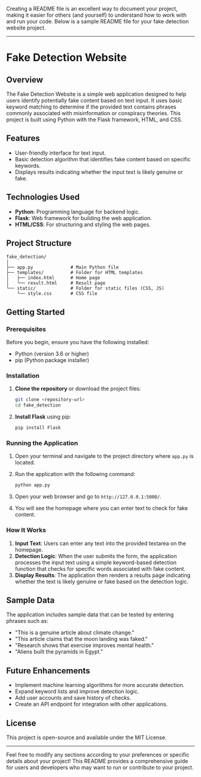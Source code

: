 Creating a README file is an excellent way to document your project, making it easier for others (and yourself) to understand how to work with and run your code. Below is a sample README file for your fake detection website project.

---

# Fake Detection Website

## Overview

The Fake Detection Website is a simple web application designed to help users identify potentially fake content based on text input. It uses basic keyword matching to determine if the provided text contains phrases commonly associated with misinformation or conspiracy theories. This project is built using Python with the Flask framework, HTML, and CSS.

## Features

- User-friendly interface for text input.
- Basic detection algorithm that identifies fake content based on specific keywords.
- Displays results indicating whether the input text is likely genuine or fake.

## Technologies Used

- **Python**: Programming language for backend logic.
- **Flask**: Web framework for building the web application.
- **HTML/CSS**: For structuring and styling the web pages.

## Project Structure

```
fake_detection/
│
├── app.py              # Main Python file
├── templates/          # Folder for HTML templates
│   ├── index.html      # Home page
│   └── result.html     # Result page
└── static/             # Folder for static files (CSS, JS)
    └── style.css       # CSS file
```

## Getting Started

### Prerequisites

Before you begin, ensure you have the following installed:

- Python (version 3.6 or higher)
- pip (Python package installer)

### Installation

1. **Clone the repository** or download the project files:

   ```bash
   git clone <repository-url>
   cd fake_detection
   ```

2. **Install Flask** using pip:

   ```bash
   pip install Flask
   ```

### Running the Application

1. Open your terminal and navigate to the project directory where `app.py` is located.

2. Run the application with the following command:

   ```bash
   python app.py
   ```

3. Open your web browser and go to `http://127.0.0.1:5000/`.

4. You will see the homepage where you can enter text to check for fake content.

### How It Works

1. **Input Text**: Users can enter any text into the provided textarea on the homepage.
2. **Detection Logic**: When the user submits the form, the application processes the input text using a simple keyword-based detection function that checks for specific words associated with fake content.
3. **Display Results**: The application then renders a results page indicating whether the text is likely genuine or fake based on the detection logic.

## Sample Data

The application includes sample data that can be tested by entering phrases such as:

- "This is a genuine article about climate change."
- "This article claims that the moon landing was faked."
- "Research shows that exercise improves mental health."
- "Aliens built the pyramids in Egypt."

## Future Enhancements

- Implement machine learning algorithms for more accurate detection.
- Expand keyword lists and improve detection logic.
- Add user accounts and save history of checks.
- Create an API endpoint for integration with other applications.

## License

This project is open-source and available under the MIT License.

---

Feel free to modify any sections according to your preferences or specific details about your project! This README provides a comprehensive guide for users and developers who may want to run or contribute to your project.
